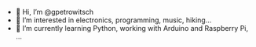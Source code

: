- 👋 Hi, I’m @gpetrowitsch
- 👀 I’m interested in electronics, programming, music, hiking...
- 🌱 I’m currently learning Python, working with Arduino and Raspberry Pi, ...

<!---
gpetrowitsch/gpetrowitsch is a ✨ special ✨ repository because its `README.md` (this file) appears on your GitHub profile.
You can click the Preview link to take a look at your changes.
--->
